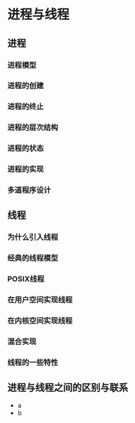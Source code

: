 # 进程与线程
## 进程
### 进程模型
### 进程的创建
### 进程的终止
### 进程的层次结构
### 进程的状态
### 进程的实现
### 多道程序设计

## 线程
### 为什么引入线程
### 经典的线程模型
### POSIX线程
### 在用户空间实现线程
### 在内核空间实现线程
### 混合实现
### 线程的一些特性

## 进程与线程之间的区别与联系
* a
* b
